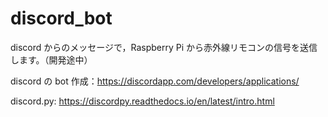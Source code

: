 # discord_bot

discord からのメッセージで，Raspberry Pi から赤外線リモコンの信号を送信します。（開発途中）

discord の bot 作成：https://discordapp.com/developers/applications/

discord.py: https://discordpy.readthedocs.io/en/latest/intro.html
